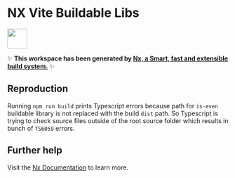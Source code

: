 # NX Vite Buildable Libs

<a alt="Nx logo" href="https://nx.dev" target="_blank" rel="noreferrer"><img src="https://raw.githubusercontent.com/nrwl/nx/master/images/nx-logo.png" width="45"></a>

✨ **This workspace has been generated by [Nx, a Smart, fast and extensible build system.](https://nx.dev)** ✨

## Reproduction

Running `npm run build` prints Typescript errors because path for `is-even` buildable library is not replaced with the build `dist` path. So Typescript is trying to check source files outside of the root source folder which results in bunch of `TS6059` errors.

## Further help

Visit the [Nx Documentation](https://nx.dev) to learn more.
